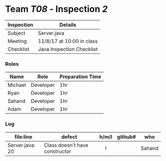 # Team *T08* - Inspection *2*
 
Inspection | Details
----- | -----
Subject | Server.java
Meeting | 11/8/17 at 10:00 in class
Checklist | Java Inspection Checklist

### Roles
Name | Role | Preparation Time
---- | ---- | ----
Michael | Developer | 1hr
Ryan | Developer | 1hr
Sahand | Developer | 1hr
Adam | Developer | 1hr
### Log
file:line | defect | h/m/l | github# | who
--- | --- |:---:|:---:| ---
Server.java: 20 | Class doesn't have constructor | l |  | Sahand



 
